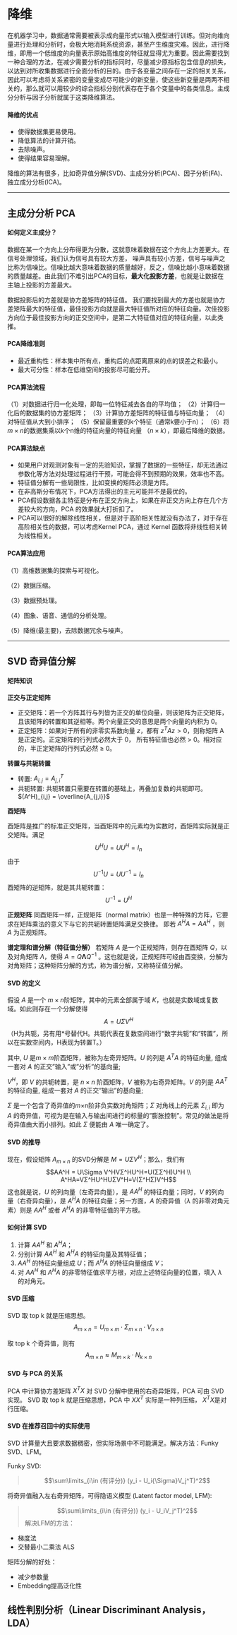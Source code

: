 # 降维
在机器学习中，数据通常需要被表示成向量形式以输入模型进行训练。但对向维向量进行处理和分析时，会极大地消耗系统资源，甚至产生维度灾难。因此，进行降维，即用一个低维度的向量表示原始高维度的特征就显得尤为重要。因此需要找到一种合理的方法，在减少需要分析的指标同时，尽量减少原指标包含信息的损失，以达到对所收集数据进行全面分析的目的。由于各变量之间存在一定的相关关系，因此可以考虑将关系紧密的变量变成尽可能少的新变量，使这些新变量是两两不相关的，那么就可以用较少的综合指标分别代表存在于各个变量中的各类信息。主成分分析与因子分析就属于这类降维算法。

#### 降维的优点
+ 使得数据集更易使用。
+ 降低算法的计算开销。
+ 去除噪声。
+ 使得结果容易理解。

降维的算法有很多，比如奇异值分解(SVD)、主成分分析(PCA)、因子分析(FA)、独立成分分析(ICA)。

***
## 主成分分析 PCA
#### 如何定义主成分？
数据在某一个方向上分布得更为分散，这就意味着数据在这个方向上方差更大。在信号处理领域，我们认为信号具有较大方差， 噪声具有较小方差，信号与噪声之比称为信噪比。信噪比越大意味着数据的质量越好，反之，信噪比越小意味着数据
的质量越差。由此我们不难引出PCA的目标，**最大化投影方差**，也就是让数据在主轴上投影的方差最大。

数据投影后的方差就是协方差矩阵的特征值。 我们要找到最大的方差也就是协方差矩阵最大的特征值，最佳投影方向就是最大特征值所对应的特征向量。次佳投影方向位于最佳投影方向的正交空间中，是第二大特征值对应的特征向量，以此类推。

#### PCA降维准则
+ 最近重构性：样本集中所有点，重构后的点距离原来的点的误差之和最小。
+ 最大可分性：样本在低维空间的投影尽可能分开。

#### PCA算法流程
（1）对数据进行归一化处理，即每一位特征减去各自的平均值；
（2）计算归一化后的数据集的协方差矩阵；
（3）计算协方差矩阵的特征值与特征向量；
（4）对特征值从大到小排序；
（5）保留最重要的k个特征（通常k要小于n）；
（6）将$m \times n$的数据集乘以k个n维的特征向量的特征向量 $（n\times k）$，即最后降维的数据。

#### PCA算法缺点
+ 如果用户对观测对象有一定的先验知识，掌握了数据的一些特征，却无法通过参数化等方法对处理过程进行干预，可能会得不到预期的效果，效率也不高。
+ 特征值分解有一些局限性，比如变换的矩阵必须是方阵。
+ 在非高斯分布情况下，PCA方法得出的主元可能并不是最优的。
+ PCA假设数据各主特征是分布在正交方向上，如果在非正交方向上存在几个方差较大的方向，PCA 的效果就大打折扣了。
+ PCA可以很好的解除线性相关，但是对于高阶相关性就没有办法了，对于存在高阶相关性的数据，可以考虑Kernel PCA，通过 Kernel 函数将非线性相关转为线性相关。

#### PCA算法应用
（1）高维数据集的探索与可视化。

（2）数据压缩。

（3）数据预处理。

（4）图象、语音、通信的分析处理。

（5）降维(最主要)，去除数据冗余与噪声。


***
## SVD 奇异值分解

#### 矩阵知识
**正交与正定矩阵**
+ 正交矩阵：若一个方阵其行与列皆为正交的单位向量，则该矩阵为正交矩阵，且该矩阵的转置和其逆相等。两个向量正交的意思是两个向量的内积为 0。
+ 正定矩阵：如果对于所有的非零实系数向量 $z$，都有 $z^TAz>0$，则称矩阵 A 是正定的。正定矩阵的行列式必然大于 0， 所有特征值也必然 > 0。相对应的，半正定矩阵的行列式必然 ≥ 0。

**转置与共轭转置**
+ 转置: $A_{i,j}=A^T_{j,i}$
+ 共轭转置: 共轭转置只需要在转置的基础上，再叠加复数的共轭即可。$(A^H)_{i,j} = \overline{A_{j,i}}$

**酉矩阵**

酉矩阵是推广的标准正交矩阵，当酉矩阵中的元素均为实数时，酉矩阵实际就是正交矩阵。满足
$$U^{H}U=UU^{H}=I_{n}$$
由于
$$U^{-1}U=UU^{-1}=I_{n}$$
酉矩阵的逆矩阵，就是其共轭转置：
$$U^{-1}=U^{H}$$

**正规矩阵**
同酉矩阵一样，正规矩阵（normal matrix）也是一种特殊的方阵，它要求在矩阵乘法的意义下与它的共轭转置矩阵满足交换律。 即若 $A^H A =  A A^H$ ，则 $A$ 为正规矩阵。

**谱定理和谱分解（特征值分解）**
若矩阵 $A$ 是一个正规矩阵，则存在酉矩阵 $Q$，以及对角矩阵 $\Lambda$，使得 $A=Q\mathbf{\Lambda}Q^{-1}$ 。这也就是说，正规矩阵可经由酉变换，分解为对角矩阵；这种矩阵分解的方式，称为谱分解，又称特征值分解。

#### SVD 的定义
假设 $A$ 是一个 $m×n$阶矩阵，其中的元素全部属于域 $K$，也就是实数域或复数域。如此则存在一个分解使得
$$A=U\Sigma V^{H}$$
（H为共轭，另有用*号替代H。共轭代表在复数空间进行“数字共轭”和“转置”，所以在实数空间内，H表现为转置T。）

其中,
$U$ 是$m×m$阶酉矩阵，被称为左奇异矩阵。$U$ 的列是 $A^TA$ 的特征向量, 组成一套对 $A$ 的正交”输入”或”分析”的基向量;

$V^{H}$，即 $V$ 的共轭转置，是 $n×n$ 阶酉矩阵，$V$ 被称为右奇异矩阵。$V$ 的列是 $AA^T$ 的特征向量, 组成一套对 $A$ 的正交”输出”的基向量;

$Σ$ 是一个包含了奇异值的$m×$n阶非负实数对角矩阵；$Σ$ 对角线上的元素 $Σ_{i,i}$ 即为 $A$ 的奇异值，可视为是在输入与输出间进行的标量的”膨胀控制”。常见的做法是将奇异值由大而小排列。如此 $Σ$ 便能由 $A$ 唯一确定了。

#### SVD 的推导
现在，假设矩阵 $A_{m \times n}$ 的SVD分解是 $M=UΣV^H$；那么，我们有
$$AA^H = U\Sigma V^HVΣ^HU^H=U(ΣΣ^H)U^H \\ A^HA=VΣ^HU^HUΣV^H=V(Σ^HΣ)V^H$$
这也就是说，$U$ 的列向量（左奇异向量），是 $AA^H$ 的特征向量；同时，$V$ 的列向量（右奇异向量），是 $A^HA$ 的特征向量；另一方面，$A$ 的奇异值（$\lambda$ 的非零对角元素）则是 $AA^H$ 或者 $A^HA$ 的非零特征值的平方根。

#### 如何计算 SVD
1. 计算 $AA^H$ 和 $A^HA$；
2. 分别计算 $AA^H$ 和 $A^HA$ 的特征向量及其特征值；
3. $AA^H$ 的特征向量组成 $U$；而 $A^HA$ 的特征向量组成 $V$；
4. 对 $AA^H$ 和 $A^HA$ 的非零特征值求平方根，对应上述特征向量的位置，填入 $\lambda$ 的对角元。

#### SVD 压缩
 SVD 取 top k 就是压缩思想。
 $$A_{m \times n} = U_{m \times m} \cdot {\Sigma}_{m \times n} \cdot V_{n \times n}$$

 取 top k 个奇异值，则有
 $$A_{m \times n} \approx M_{m \times k} \cdot N_{k \times n}$$

#### SVD 与 PCA 的关系
PCA 中计算协方差矩阵 $X^TX$ 对 SVD 分解中使用的右奇异矩阵，PCA 可由 SVD 实现。
SVD 取 top k 就是压缩思想，PCA 中 $XX^T$ 实际是一种列压缩， $X^TX$是对行压缩。

#### SVD 在推荐召回中的实际使用
SVD 计算量大且要求数据稠密，但实际场景中不可能满足。解决方法：Funky SVD、LFM。

Funky SVD:
> $$\sum\limits_{i\in (有评分)} (y_i - U_i{\Sigma}V_j^T)^2$$

将奇异值融入左右奇异矩阵，可得隐语义模型 (Latent factor model, LFM):
> $$\sum\limits_{i\in (有评分)} (y_i - U_iV_j^T)^2$$
解决LFM的方法：
+ 梯度法
+ 交替最小二乘法 ALS

矩阵分解的好处：
+ 减少参数量
+ Embedding提高泛化性


## 线性判别分析（Linear Discriminant Analysis，LDA）
